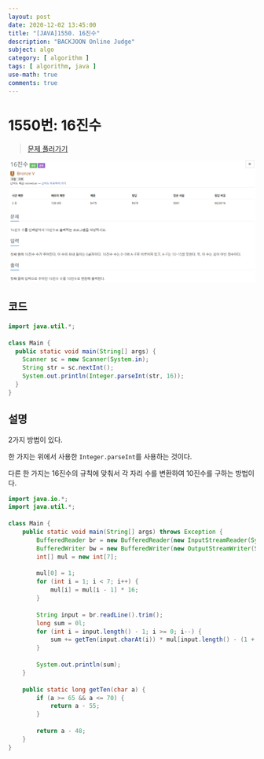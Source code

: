 ```yaml
---
layout: post
date: 2020-12-02 13:45:00
title: "[JAVA]1550. 16진수"
description: "BACKJOON Online Judge"
subject: algo
category: [ algorithm ]
tags: [ algorithm, java ]
use-math: true
comments: true
---
```


# 1550번: 16진수

> [문제 풀러가기](https://acmicpc.net/problem/1550)

![1550](/assets/img/algo/1550.png)

## 코드

```java
import java.util.*;

class Main {
  public static void main(String[] args) {
    Scanner sc = new Scanner(System.in);
    String str = sc.nextInt();
    System.out.println(Integer.parseInt(str, 16));
  }
}
```

## 설명

2가지 방법이 있다.

한 가지는 위에서 사용한 `Integer.parseInt`를 사용하는 것이다.

다른 한 가지는 16진수의 규칙에 맞춰서 각 자리 수를 변환하여 10진수를 구하는 방법이다.

```java
import java.io.*;
import java.util.*;

class Main {
    public static void main(String[] args) throws Exception {
        BufferedReader br = new BufferedReader(new InputStreamReader(System.in));
        BufferedWriter bw = new BufferedWriter(new OutputStreamWriter(System.out));
        int[] mul = new int[7];

        mul[0] = 1;
        for (int i = 1; i < 7; i++) {
            mul[i] = mul[i - 1] * 16;
        }

        String input = br.readLine().trim();
        long sum = 0l;
        for (int i = input.length() - 1; i >= 0; i--) {
            sum += getTen(input.charAt(i)) * mul[input.length() - (1 + i)];
        }

        System.out.println(sum);
    }

    public static long getTen(char a) {
        if (a >= 65 && a <= 70) {
            return a - 55;
        }

        return a - 48;
    }
}
```

